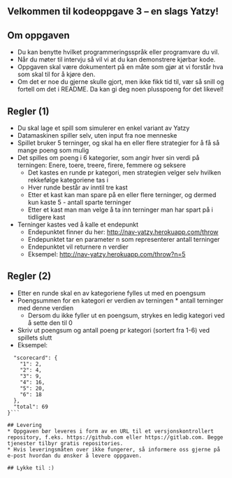 ## Velkommen til kodeoppgave 3 – en slags Yatzy!


## Om oppgaven
* Du kan benytte hvilket programmeringsspråk eller programvare du vil.
* Når du møter til intervju så vil vi at du kan demonstrere kjørbar kode.
* Oppgaven skal være dokumentert på en måte som gjør at vi forstår hva som skal til for å kjøre den.
* Om det er noe du gjerne skulle gjort, men ikke fikk tid til, vær så snill og fortell om det i README. Da kan gi deg noen plusspoeng for det likevel!


## Regler (1)
* Du skal lage et spill som simulerer en enkel variant av Yatzy
* Datamaskinen spiller selv, uten input fra noe menneske
* Spillet bruker 5 terninger, og skal ha en eller flere strategier for å få så mange poeng som mulig
* Det spilles om poeng i 6 kategorier, som angir hver sin verdi på terningen: Enere, toere, treere, firere, femmere og seksere
    * Det kastes en runde pr kategori, men strategien velger selv hvilken rekkefølge kategoriene tas i
    * Hver runde består av inntil tre kast
    * Etter et kast kan man spare på en eller flere terninger, og dermed kun kaste 5 - antall sparte terninger
    * Etter   et kast man man velge å ta inn terninger man har spart på i tidligere kast
* Terninger kastes ved å kalle et endepunkt
    * Endepunktet finner du her: http://nav-yatzy.herokuapp.com/throw
    * Endepunktet tar en parameter n som representerer antall terninger
    * Endepunktet vil returnere n verdier
    * Eksempel: http://nav-yatzy.herokuapp.com/throw?n=5


## Regler (2)
* Etter en runde skal en av kategoriene fylles ut med en poengsum
* Poengsummen for en kategori er verdien av terningen * antall terninger med denne verdien
    * Dersom du ikke fyller ut en poengsum, strykes en ledig kategori ved å sette den til 0
* Skriv ut poengsum og antall poeng pr kategori (sortert fra 1-6) ved spillets slutt
* Eksempel:
 ``` {
   "scorecard": {
     "1": 2,
     "2": 4,
     "3": 9,
     "4": 16,
     "5": 20,
     "6": 18
   },
   "total": 69
 }```

## Levering
* Oppgaven bør leveres i form av en URL til et versjonskontrollert repository, f.eks. https://github.com eller https://gitlab.com. Begge tjenester tilbyr gratis repositories.
* Hvis leveringsmåten over ikke fungerer, så informere oss gjerne på e-post hvordan du ønsker å levere oppgaven.

## Lykke til :)

